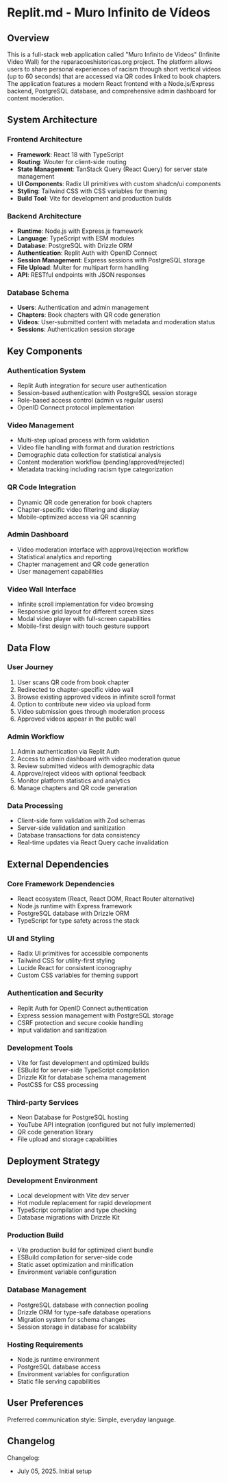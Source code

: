 # Replit.md - Muro Infinito de Vídeos

## Overview

This is a full-stack web application called "Muro Infinito de Vídeos" (Infinite Video Wall) for the reparacoeshistoricas.org project. The platform allows users to share personal experiences of racism through short vertical videos (up to 60 seconds) that are accessed via QR codes linked to book chapters. The application features a modern React frontend with a Node.js/Express backend, PostgreSQL database, and comprehensive admin dashboard for content moderation.

## System Architecture

### Frontend Architecture
- **Framework**: React 18 with TypeScript
- **Routing**: Wouter for client-side routing
- **State Management**: TanStack Query (React Query) for server state management
- **UI Components**: Radix UI primitives with custom shadcn/ui components
- **Styling**: Tailwind CSS with CSS variables for theming
- **Build Tool**: Vite for development and production builds

### Backend Architecture
- **Runtime**: Node.js with Express.js framework
- **Language**: TypeScript with ESM modules
- **Database**: PostgreSQL with Drizzle ORM
- **Authentication**: Replit Auth with OpenID Connect
- **Session Management**: Express sessions with PostgreSQL storage
- **File Upload**: Multer for multipart form handling
- **API**: RESTful endpoints with JSON responses

### Database Schema
- **Users**: Authentication and admin management
- **Chapters**: Book chapters with QR code generation
- **Videos**: User-submitted content with metadata and moderation status
- **Sessions**: Authentication session storage

## Key Components

### Authentication System
- Replit Auth integration for secure user authentication
- Session-based authentication with PostgreSQL session storage
- Role-based access control (admin vs regular users)
- OpenID Connect protocol implementation

### Video Management
- Multi-step upload process with form validation
- Video file handling with format and duration restrictions
- Demographic data collection for statistical analysis
- Content moderation workflow (pending/approved/rejected)
- Metadata tracking including racism type categorization

### QR Code Integration
- Dynamic QR code generation for book chapters
- Chapter-specific video filtering and display
- Mobile-optimized access via QR scanning

### Admin Dashboard
- Video moderation interface with approval/rejection workflow
- Statistical analytics and reporting
- Chapter management and QR code generation
- User management capabilities

### Video Wall Interface
- Infinite scroll implementation for video browsing
- Responsive grid layout for different screen sizes
- Modal video player with full-screen capabilities
- Mobile-first design with touch gesture support

## Data Flow

### User Journey
1. User scans QR code from book chapter
2. Redirected to chapter-specific video wall
3. Browse existing approved videos in infinite scroll format
4. Option to contribute new video via upload form
5. Video submission goes through moderation process
6. Approved videos appear in the public wall

### Admin Workflow
1. Admin authentication via Replit Auth
2. Access to admin dashboard with video moderation queue
3. Review submitted videos with demographic data
4. Approve/reject videos with optional feedback
5. Monitor platform statistics and analytics
6. Manage chapters and QR code generation

### Data Processing
- Client-side form validation with Zod schemas
- Server-side validation and sanitization
- Database transactions for data consistency
- Real-time updates via React Query cache invalidation

## External Dependencies

### Core Framework Dependencies
- React ecosystem (React, React DOM, React Router alternative)
- Node.js runtime with Express framework
- PostgreSQL database with Drizzle ORM
- TypeScript for type safety across the stack

### UI and Styling
- Radix UI primitives for accessible components
- Tailwind CSS for utility-first styling
- Lucide React for consistent iconography
- Custom CSS variables for theming support

### Authentication and Security
- Replit Auth for OpenID Connect authentication
- Express session management with PostgreSQL storage
- CSRF protection and secure cookie handling
- Input validation and sanitization

### Development Tools
- Vite for fast development and optimized builds
- ESBuild for server-side TypeScript compilation
- Drizzle Kit for database schema management
- PostCSS for CSS processing

### Third-party Services
- Neon Database for PostgreSQL hosting
- YouTube API integration (configured but not fully implemented)
- QR code generation library
- File upload and storage capabilities

## Deployment Strategy

### Development Environment
- Local development with Vite dev server
- Hot module replacement for rapid development
- TypeScript compilation and type checking
- Database migrations with Drizzle Kit

### Production Build
- Vite production build for optimized client bundle
- ESBuild compilation for server-side code
- Static asset optimization and minification
- Environment variable configuration

### Database Management
- PostgreSQL database with connection pooling
- Drizzle ORM for type-safe database operations
- Migration system for schema changes
- Session storage in database for scalability

### Hosting Requirements
- Node.js runtime environment
- PostgreSQL database access
- Environment variables for configuration
- Static file serving capabilities

## User Preferences

Preferred communication style: Simple, everyday language.

## Changelog

Changelog:
- July 05, 2025. Initial setup